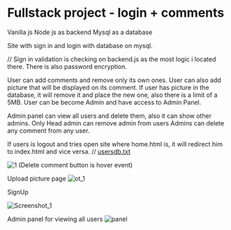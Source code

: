 # Fullstack project - login + comments

Vanilla js
Node js as backend
Mysql as a database

Site with sign in and login with database on mysql.

// 
Sign in validation is checking on backend.js as the most logic i located there.
There is also password encryption.

User can add comments and remove only its own ones.
User can also add picture that will be displayed on its comment.
If user has picture in the database, it will remove it and place the new one, also there is a limit of a 5MB.
User can be become Admin  and have access to Admin Panel.

Admin panel can view all users and delete them, also it can show other admins.
Only Head admin can remove admin from users
Admins can delete any comment from any user.

If users is logout and tries open site where home.html is, it will redirect him to index.html and vice versa.
//
[usersdb.txt](https://github.com/kikileeee/login-comment-with-db/files/8054305/usersdb.txt)


![1](https://user-images.githubusercontent.com/83477929/153724475-d058557a-40d7-4a89-974a-0a9018672e36.png)
(Delete comment button is hover event)


Upload picture page 
![ot_1](https://user-images.githubusercontent.com/83477929/153724853-0de50120-8543-469b-a067-59bf9f12aef7.png)


SignUp

![Screenshot_1](https://user-images.githubusercontent.com/83477929/153724863-6a929d14-5a8c-4ce8-bd4f-e0bc04ac1235.png)


Admin panel for viewing all users
![panel](https://user-images.githubusercontent.com/83477929/153724872-bd458d5b-1bef-42ca-9430-4dec955cace6.png)


